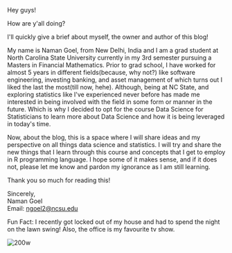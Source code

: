 Hey guys!

How are y'all doing? 

I'll quickly give a brief about myself, the owner and author of this blog!

My name is Naman Goel, from New Delhi, India and I am a grad student at North Carolina State University currently in my 3rd semester pursuing a Masters in Financial Mathematics. Prior to grad school, I have worked for almost 5 years in different fields(because, why not?) like software engineering, investing banking, and asset management of which turns out I liked the last the most(till now, hehe). Although, being at NC State, and exploring statistics like I've experienced never before has made me interested in being involved with the field in some form or manner in the future. Which is why I decided to opt for the course Data Science for Statisticians to learn more about Data Science and how it is being leveraged in today's time.

Now, about the blog, this is a space where I will share ideas and my perspective on all things data science and statistics. I will try and share the new things that I learn through this course and concepts that I get to employ in R programming language. I hope some of it makes sense, and if it does not, please let me know and pardon my ignorance as I am still learning.

Thank you so much for reading this!

Sincerely,  
Naman Goel  
Email: ngoel2@ncsu.edu

Fun Fact: I recently got locked out of my house and had to spend the night on the lawn swing! Also, the office is my favourite tv show.

![200w](https://user-images.githubusercontent.com/100819750/187999588-87014755-aeb3-49f2-97d2-ec542040b3b4.gif)
